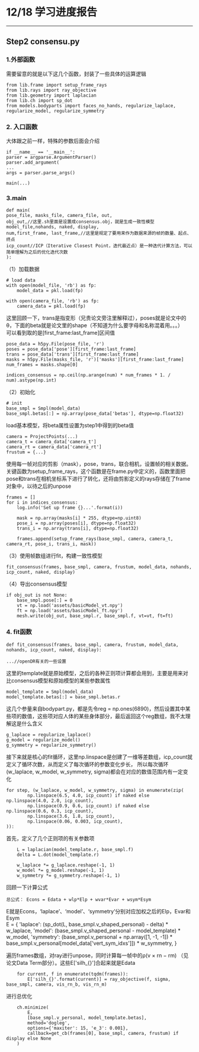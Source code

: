 # 12/18 学习进度报告



---

## Step2 consensu.py ##
### 1.外部函数 ###
需要留意的就是以下这几个函数，封装了一些具体的运算逻辑


    from lib.frame import setup_frame_rays
    from lib.rays import ray_objective
    from lib.geometry import laplacian
    from lib.ch import sp_dot
    from models.bodyparts import faces_no_hands, regularize_laplace, regularize_model, regularize_symmetry


### 2. 入口函数 ###
大体跟之前一样，特殊的参数后面会介绍

    if __name__ == '__main__':
    parser = argparse.ArgumentParser()
    parser.add_argument(
    ...
    args = parser.parse_args()
    
    main(...)

### 3.main ###

    def main(
    pose_file, masks_file, camera_file, out,
    obj_out,//这里.sh里面是设置成consensus.obj，就是生成一致性模型
    model_file,nohands, naked, display,
    num,first_frame, last_frame,//这里是规定了要用来作为数据来源的帧的数量、起点、终点
    icp_count//ICP（Iterative Closest Point，迭代最近点）是一种迭代计算方法，可以简单理解为之后的优化迭代次数
    ):
（1）加载数据

    # load data
    with open(model_file, 'rb') as fp:
        model_data = pkl.load(fp)
    
    with open(camera_file, 'rb') as fp:
        camera_data = pkl.load(fp)
这里回顾一下，trans是指变形（兄贵论文旁注里解释过），poses就是论文中的θ，下面的beta就是论文里的shape（不知道为什么要字母和名称混着用。。。）   
可以看到取的是[first_frame:last_frame]区间值

    pose_data = h5py.File(pose_file, 'r')
    poses = pose_data['pose'][first_frame:last_frame]
    trans = pose_data['trans'][first_frame:last_frame]
    masks = h5py.File(masks_file, 'r')['masks'][first_frame:last_frame]
    num_frames = masks.shape[0]
    
    indices_consensus = np.ceil(np.arange(num) * num_frames * 1. / num).astype(np.int)
（2）初始化   

    # init
    base_smpl = Smpl(model_data)
    base_smpl.betas[:] = np.array(pose_data['betas'], dtype=np.float32)
load基本模型，将beta属性设置为step1中得到的beta值

    camera = ProjectPoints(...)
    camera_t = camera_data['camera_t']
    camera_rt = camera_data['camera_rt']
    frustum = {...}
使用每一帧对应的剪影（mask），pose，trans，联合相机，设置帧的相关数据。   
关键函数为setup_frame_rays，这个函数是在frame.py中定义的，函数里面把pose和trans在相机坐标系下进行了转化，还将由剪影定义的rays存储在了frame对象中，以待之后的unpose

    frames = []
    for i in indices_consensus:
        log.info('Set up frame {}...'.format(i))
    
        mask = np.array(masks[i] * 255, dtype=np.uint8)
        pose_i = np.array(poses[i], dtype=np.float32)
        trans_i = np.array(trans[i], dtype=np.float32)
    
        frames.append(setup_frame_rays(base_smpl, camera, camera_t, camera_rt, pose_i, trans_i, mask))
（3）使用帧数组进行fit，构建一致性模型

    fit_consensus(frames, base_smpl, camera, frustum, model_data, nohands, icp_count, naked, display)
（4）导出consensus模型

    if obj_out is not None:
        base_smpl.pose[:] = 0
        vt = np.load('assets/basicModel_vt.npy')
        ft = np.load('assets/basicModel_ft.npy')
        mesh.write(obj_out, base_smpl.r, base_smpl.f, vt=vt, ft=ft)

   



### 4. fit函数 ###

    def fit_consensus(frames, base_smpl, camera, frustum, model_data, nohands, icp_count, naked, display):
    
    ...//openDR有关的一些设置
这里的template就是原始模型，之后的各种正则项计算都会用到，主要是用来对比consensus模型和原始模型的某些参数属性

    model_template = Smpl(model_data)
    model_template.betas[:] = base_smpl.betas.r
这几个参量来自bodypart.py，都是先令reg = np.ones(6890)，然后设置其中某些项的数值，这些项对应人体的某些身体部分，最后返回这个reg数组，我不太理解这是什么含义

    g_laplace = regularize_laplace()
    g_model = regularize_model()
    g_symmetry = regularize_symmetry()
接下来就是核心的fit循环，这里np.linspace是创建了一维等差数组，icp_count就定义了循环次数，从而定义了每次循环的参数变化步长，
所以每次循环(w_laplace, w_model, w_symmetry, sigma)都会在对应的数值范围内有一定变化

    for step, (w_laplace, w_model, w_symmetry, sigma) in enumerate(zip(
            np.linspace(6.5, 4.0, icp_count) if naked else np.linspace(4.0, 2.0, icp_count),
            np.linspace(0.9, 0.6, icp_count) if naked else np.linspace(0.6, 0.3, icp_count),
            np.linspace(3.6, 1.8, icp_count),
            np.linspace(0.06, 0.003, icp_count),
    )):
首先，定义了几个正则项的有关参数项

        L = laplacian(model_template.r, base_smpl.f)
        delta = L.dot(model_template.r)
    
        w_laplace *= g_laplace.reshape(-1, 1)
        w_model *= g_model.reshape(-1, 1)
        w_symmetry *= g_symmetry.reshape(-1, 1)
回顾一下计算公式

    总公式： Econs = Edata + wlp*Elp + wvar*Evar + wsym*Esym
E就是Econs，‘laplace’、‘model’、‘symmetry’分别对应加权之后的Elp，Evar和Esym
​    
        E = {
            'laplace': (sp_dot(L, base_smpl.v_shaped_personal) - delta) * w_laplace,
            'model': (base_smpl.v_shaped_personal - model_template) * w_model,
            'symmetry': (base_smpl.v_personal + np.array([1, -1, -1])
                         * base_smpl.v_personal[model_data['vert_sym_idxs']]) * w_symmetry,
        }

遍历frames数组，对ray进行unpose，同时计算每一帧中的ρ(v × rn − rm) （见论文Data Term部分）。这些E['silh_{}']合起来就是Edata

        for current, f in enumerate(tqdm(frames)):
            E['silh_{}'.format(current)] = ray_objective(f, sigma, base_smpl, camera, vis_rn_b, vis_rn_m)

进行总优化

        ch.minimize(
            E,
            [base_smpl.v_personal, model_template.betas],
            method='dogleg',
            options={'maxiter': 15, 'e_3': 0.001},
            callback=get_cb(frames[0], base_smpl, camera, frustum) if display else None
        )



​    






